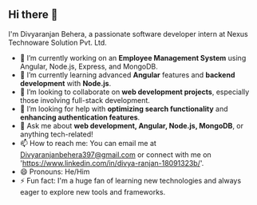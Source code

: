 ## Hi there 👋

I'm Divyaranjan Behera, a passionate software developer intern at Nexus Technoware Solution Pvt. Ltd.

- 🔭 I’m currently working on an **Employee Management System** using Angular, Node.js, Express, and MongoDB.
- 🌱 I’m currently learning advanced **Angular** features and **backend development** with **Node.js**.
- 👯 I’m looking to collaborate on **web development projects**, especially those involving full-stack development.
- 🤔 I’m looking for help with **optimizing search functionality** and **enhancing authentication features**.
- 💬 Ask me about **web development, Angular, Node.js, MongoDB**, or anything tech-related!
- 📫 How to reach me: You can email me at Divyaranjanbehera397@gmail.com or connect with me on 'https://www.linkedin.com/in/divya-ranjan-18091323b/'.
- 😄 Pronouns: He/Him
- ⚡ Fun fact: I'm a huge fan of learning new technologies and always eager to explore new tools and frameworks.
